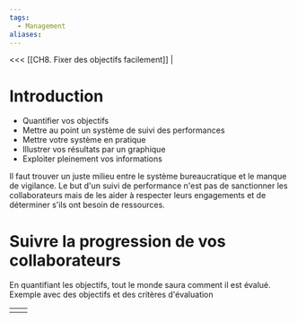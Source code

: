 ```yaml
---
tags:
  - Management
aliases:
---
```

<<< [[CH8. Fixer des objectifs facilement]] |
# Introduction
- Quantifier vos objectifs
- Mettre au point un système de suivi des performances
- Mettre votre système en pratique
- Illustrer vos résultats par un graphique
- Exploiter pleinement vos informations

Il faut trouver un juste milieu entre le système bureaucratique et le manque de vigilance.
Le but d'un suivi de performance n'est pas de sanctionner les collaborateurs mais de les aider à respecter leurs engagements et de déterminer s'ils ont besoin de ressources.

# Suivre la progression de vos collaborateurs
En quantifiant les objectifs, tout le monde saura comment il est évalué. Exemple avec des objectifs et des critères d'évaluation


|     |     |
| --- | --- |
|     |     |
